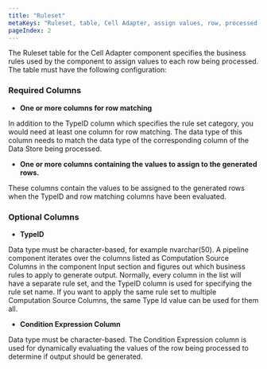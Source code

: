 ```yaml
---
title: "Ruleset"
metaKeys: "Ruleset, table, Cell Adapter, assign values, row, processed, Required Columns, TypeID, values, pipeline, output, Compuration, Expression, Condition"
pageIndex: 2
---
```



The Ruleset table for the Cell Adapter component specifies the business rules used by the component to assign values to each row being processed. The table must have the following configuration:
<br/>

### Required Columns

*	**One or more columns for row matching**

In addition to the TypeID column which specifies the rule set category, you would need at least one column for row matching. The data type of this column needs to match the data type of the corresponding column of the Data Store being processed.

*	**One or more columns containing the values to assign to the generated rows.**

These columns contain the values to be assigned to the generated rows when the TypeID and row matching columns have been evaluated.
<br/>

### Optional Columns

*	**TypeID**  

Data type must be character-based, for example nvarchar(50).
A pipeline component iterates over the columns listed as Computation Source Columns in the component Input section and figures out which business rules to apply to generate output.
Normally, every column in the list will have a separate rule set, and the TypeID column is used for specifying the rule set name. If you want to apply the same rule set to multiple Computation Source Columns, the same Type Id value can be used for them all.

*	**Condition Expression Column** 

Data type must be character-based.
The Condition Expression column is used for dynamically evaluating the values of the row being processed to determine if output should be generated.
